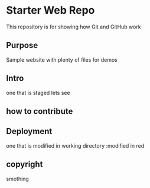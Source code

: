 # Starter Web Repo

This repository is for showing how Git and GitHub work

## Purpose

Sample website with plenty of files for demos

## Intro
one that is staged lets see

## how to contribute

## Deployment

one that is modified in working directory :modified in red

## copyright 
smothing